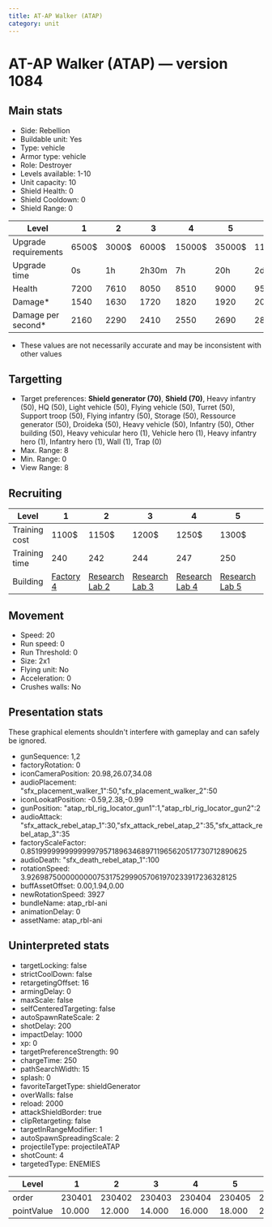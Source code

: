 ```yaml
---
title: AT-AP Walker (ATAP)
category: unit
---
```


# AT-AP Walker (ATAP) — version 1084

## Main stats

  * Side: Rebellion
  * Buildable unit: Yes
  * Type: vehicle
  * Armor type: vehicle
  * Role: Destroyer
  * Levels available: 1-10
  * Unit capacity: 10
  * Shield Health: 0
  * Shield Cooldown: 0
  * Shield Range: 0

|Level               |1    |2    |3    |4     |5     |6      |7      |8      |9       |10      |
|--------------------|-----|-----|-----|------|------|-------|-------|-------|--------|--------|
|Upgrade requirements|6500$|3000$|6000$|15000$|35000$|115000$|200000$|385000$|1250000$|2250000$|
|Upgrade time        |0s   |1h   |2h30m|7h    |20h   |2d12h  |4d     |6d     |1w1d    |1w5d    |
|Health              |7200 |7610 |8050 |8510  |9000  |9530   |10090  |10680  |11320   |12000   |
|Damage*             |1540 |1630 |1720 |1820  |1920  |2040   |2160   |2280   |2420    |2570    |
|Damage per second*  |2160 |2290 |2410 |2550  |2690  |2860   |3030   |3200   |3400    |3610    |

* These values are not necessarily accurate and may be inconsistent with other values

## Targetting

  * Target preferences: **Shield generator (70)**, **Shield (70)**, Heavy infantry (50), HQ (50), Light vehicle (50), Flying vehicle (50), Turret (50), Support troop (50), Flying infantry (50), Storage (50), Ressource generator (50), Droideka (50), Heavy vehicle (50), Infantry (50), Other building (50), Heavy vehicular hero (1), Vehicle hero (1), Heavy infantry hero (1), Infantry hero (1), Wall (1), Trap (0)
  * Max. Range: 8
  * Min. Range: 0
  * View Range: 8

## Recruiting

|Level        |1                             |2                                     |3                                     |4                                     |5                                     |6                                     |7                                     |8                                     |9                                     |10                                     |
|-------------|------------------------------|--------------------------------------|--------------------------------------|--------------------------------------|--------------------------------------|--------------------------------------|--------------------------------------|--------------------------------------|--------------------------------------|---------------------------------------|
|Training cost|1100$                         |1150$                                 |1200$                                 |1250$                                 |1300$                                 |1500$                                 |1700$                                 |2000$                                 |2100$                                 |2300$                                  |
|Training time|240                           |242                                   |244                                   |247                                   |250                                   |260                                   |270                                   |280                                   |290                                   |300                                    |
|Building     |[Factory 4](rebelFactory.html)|[Research Lab 2](rebelOffenseLab.html)|[Research Lab 3](rebelOffenseLab.html)|[Research Lab 4](rebelOffenseLab.html)|[Research Lab 5](rebelOffenseLab.html)|[Research Lab 6](rebelOffenseLab.html)|[Research Lab 7](rebelOffenseLab.html)|[Research Lab 8](rebelOffenseLab.html)|[Research Lab 9](rebelOffenseLab.html)|[Research Lab 10](rebelOffenseLab.html)|

## Movement

  * Speed: 20
  * Run speed: 0
  * Run Threshold: 0
  * Size: 2x1
  * Flying unit: No
  * Acceleration: 0
  * Crushes walls: No

## Presentation stats

These graphical elements shouldn't interfere with gameplay and can safely be ignored.

  * gunSequence: 1,2
  * factoryRotation: 0
  * iconCameraPosition: 20.98,26.07,34.08
  * audioPlacement: "sfx_placement_walker_1":50,"sfx_placement_walker_2":50
  * iconLookatPosition: -0.59,2.38,-0.99
  * gunPosition: "atap_rbl_rig_locator_gun1":1,"atap_rbl_rig_locator_gun2":2
  * audioAttack: "sfx_attack_rebel_atap_1":30,"sfx_attack_rebel_atap_2":35,"sfx_attack_rebel_atap_3":35
  * factoryScaleFactor: 0.85199999999999997957189634689711965620517730712890625
  * audioDeath: "sfx_death_rebel_atap_1":100
  * rotationSpeed: 3.92698750000000007531752999057061970233917236328125
  * buffAssetOffset: 0.00,1.94,0.00
  * newRotationSpeed: 3927
  * bundleName: atap_rbl-ani
  * animationDelay: 0
  * assetName: atap_rbl-ani

## Uninterpreted stats

  * targetLocking: false
  * strictCoolDown: false
  * retargetingOffset: 16
  * armingDelay: 0
  * maxScale: false
  * selfCenteredTargeting: false
  * autoSpawnRateScale: 2
  * shotDelay: 200
  * impactDelay: 1000
  * xp: 0
  * targetPreferenceStrength: 90
  * chargeTime: 250
  * pathSearchWidth: 15
  * splash: 0
  * favoriteTargetType: shieldGenerator
  * overWalls: false
  * reload: 2000
  * attackShieldBorder: true
  * clipRetargeting: false
  * targetInRangeModifier: 1
  * autoSpawnSpreadingScale: 2
  * projectileType: projectileATAP
  * shotCount: 4
  * targetedType: ENEMIES

|Level     |1     |2     |3     |4     |5     |6     |7     |8     |9     |10    |
|----------|------|------|------|------|------|------|------|------|------|------|
|order     |230401|230402|230403|230404|230405|230406|230407|230408|230409|230410|
|pointValue|10.000|12.000|14.000|16.000|18.000|20.000|22.000|24.000|26.000|30.000|

